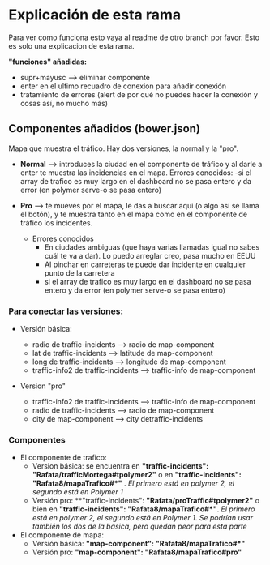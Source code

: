 # Explicación de esta rama

Para ver como funciona esto vaya al readme de otro branch por favor.
Esto es solo una explicacion de esta rama.


**"funciones" añadidas:**
  - supr+mayusc --> eliminar componente
  - enter en el ultimo recuadro de conexion para añadir conexión
  - tratamiento de errores (alert de por qué no puedes hacer la conexión y cosas así, no mucho más)
  
## Componentes añadidos (bower.json)
Mapa que muestra el tráfico. Hay dos versiones, la normal y la "pro".
      
  - **Normal** --> introduces la ciudad en el componente de tráfico y al darle a enter te muestra las incidencias en el mapa.      Errores conocidos:
      -si el array de trafico es muy largo en el dashboard no se pasa entero y da error (en polymer serve-o se pasa entero)
      
  - **Pro** --> te mueves por el mapa, le das a buscar aquí (o algo así se llama el botón), y te muestra tanto en el mapa como en el componente de tráfico los incidentes. 
    - Errores conocidos
      - En ciudades ambiguas (que haya varias llamadas igual no sabes cuál te va a dar). Lo puedo arreglar creo, pasa mucho en EEUU
      - Al pinchar en carreteras te puede dar incidente en cualquier punto de la carretera
      - si el array de trafico es muy largo en el dashboard no se pasa entero y da error (en polymer serve-o se pasa entero)
                
                
  ### Para conectar las versiones:
  - Versión básica:
    - radio de traffic-incidents --> radio de map-component
    - lat de traffic-incidents --> latitude de map-component
    - long de traffic-incidents --> longitude de map-component
    - traffic-info2 de traffic-incidents --> traffic-info de map-component

  - Version "pro"
    - traffic-info2 de traffic-incidents --> traffic-info de map-component
    - radio de traffic-incidents --> radio de map-component
    - city de map-component --> city detraffic-incidents
    
### Componentes  
- El componente de trafico:
  - Version básica: se encuentra en **"traffic-incidents": "Rafata/trafficMortega#tpolymer2"**  o en  **"traffic-incidents": "Rafata8/mapaTrafico#*"** . *El primero está en polymer 2, el segundo está en Polymer 1*
  - Versión pro: **"traffic-incidents": **"Rafata/proTraffic#tpolymer2"** o bien en  **"traffic-incidents": "Rafata8/mapaTrafico#*"**. *El primero está en polymer 2, el segundo está en Polymer 1*. *Se podrían usar también los dos de la básica, pero quedan peor para esta parte*
- El componente de mapa:
  - Versión básica: **"map-component": "Rafata8/mapaTrafico#*"**
  - Versión pro: **"map-component": "Rafata8/mapaTrafico#pro"**
                

